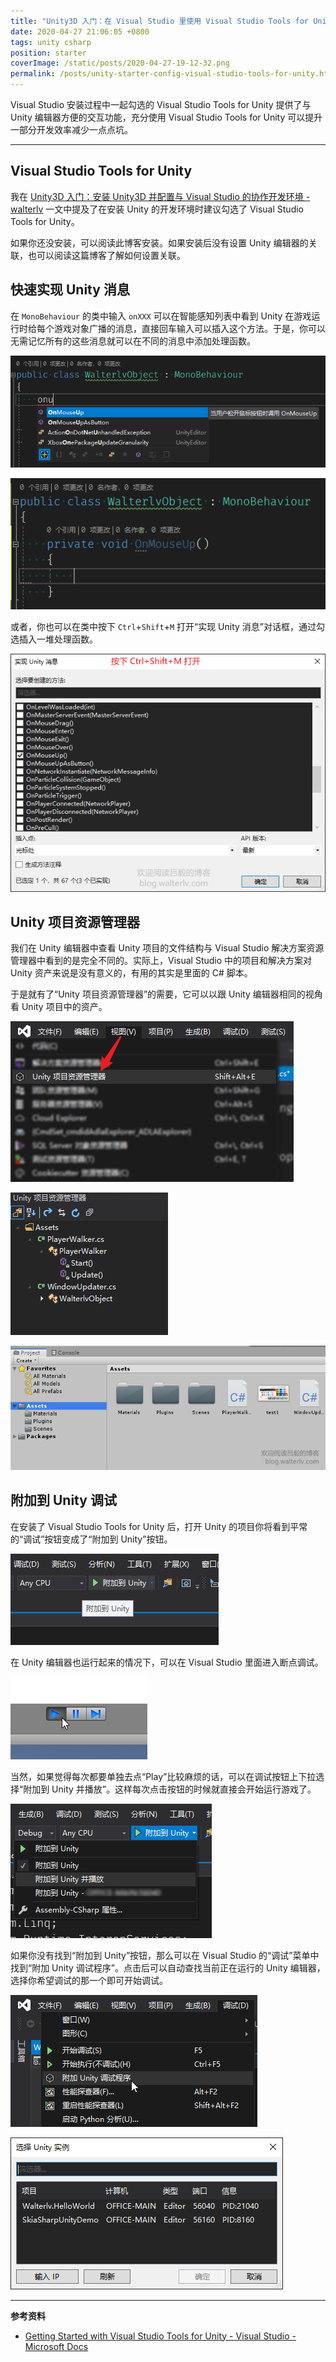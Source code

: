 ```yaml
---
title: "Unity3D 入门：在 Visual Studio 里使用 Visual Studio Tools for Unity 全套工具"
date: 2020-04-27 21:06:05 +0800
tags: unity csharp
position: starter
coverImage: /static/posts/2020-04-27-19-12-32.png
permalink: /posts/unity-starter-config-visual-studio-tools-for-unity.html
---
```


Visual Studio 安装过程中一起勾选的 Visual Studio Tools for Unity 提供了与 Unity 编辑器方便的交互功能，充分使用 Visual Studio Tools for Unity 可以提升一部分开发效率减少一点点坑。

---

<div id="toc"></div>

## Visual Studio Tools for Unity

我在 [Unity3D 入门：安装 Unity3D 并配置与 Visual Studio 的协作开发环境 - walterlv](/post/unity-starter-install-and-integrated-with-visual-studio.html) 一文中提及了在安装 Unity 的开发环境时建议勾选了 Visual Studio Tools for Unity。

如果你还没安装，可以阅读此博客安装。如果安装后没有设置 Unity 编辑器的关联，也可以阅读这篇博客了解如何设置关联。

## 快速实现 Unity 消息

在 `MonoBehaviour` 的类中输入 `onXXX` 可以在智能感知列表中看到 Unity 在游戏运行时给每个游戏对象广播的消息，直接回车输入可以插入这个方法。于是，你可以无需记忆所有的这些消息就可以在不同的消息中添加处理函数。

![onXXX](/static/posts/2020-04-27-19-12-32.png)

![插入的处理函数](/static/posts/2020-04-27-19-16-18.png)

或者，你也可以在类中按下 `Ctrl`+`Shift`+`M` 打开“实现 Unity 消息”对话框，通过勾选插入一堆处理函数。

![实现 Unity 消息](/static/posts/2020-04-27-19-19-06.png)

## Unity 项目资源管理器

我们在 Unity 编辑器中查看 Unity 项目的文件结构与 Visual Studio 解决方案资源管理器中看到的是完全不同的。实际上，Visual Studio 中的项目和解决方案对 Unity 资产来说是没有意义的，有用的其实是里面的 C# 脚本。

于是就有了“Unity 项目资源管理器”的需要，它可以以跟 Unity 编辑器相同的视角看 Unity 项目中的资产。

![打开 Unity 项目资源管理器](/static/posts/2020-04-27-19-24-55.png)

![在 Unity 项目资源管理器中查看](/static/posts/2020-04-27-19-29-05.png)

![在 Unity 编辑器中查看](/static/posts/2020-04-27-19-28-25.png)

## 附加到 Unity 调试

在安装了 Visual Studio Tools for Unity 后，打开 Unity 的项目你将看到平常的“调试”按钮变成了“附加到 Unity”按钮。

![附加到 Unity](/static/posts/2020-04-26-11-35-57.png)

在 Unity 编辑器也运行起来的情况下，可以在 Visual Studio 里面进入断点调试。

![需要运行 Unity](/static/posts/2020-04-26-11-40-20.png)

当然，如果觉得每次都要单独去点“Play”比较麻烦的话，可以在调试按钮上下拉选择“附加到 Unity 并播放”。这样每次点击按钮的时候就直接会开始运行游戏了。

![附加到 Unity 并播放](/static/posts/2020-04-27-19-32-28.png)

如果你没有找到“附加到 Unity”按钮，那么可以在 Visual Studio 的“调试”菜单中找到“附加 Unity 调试程序”。点击后可以自动查找当前正在运行的 Unity 编辑器，选择你希望调试的那一个即可开始调试。

![附加 Unity 调试程序](/static/posts/2020-04-26-11-42-15.png)

![选择 Unity 实例](/static/posts/2020-04-27-19-33-54.png)

---

**参考资料**

- [Getting Started with Visual Studio Tools for Unity - Visual Studio - Microsoft Docs](https://docs.microsoft.com/en-us/visualstudio/cross-platform/getting-started-with-visual-studio-tools-for-unity?view=vs-2019)


